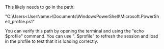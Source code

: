 This likely needs to go in the path:

"C:\Users\<UserName>\Documents\WindowsPowerShell\Microsoft.PowerShell_profile.ps1"

You can verify this path by opening the terminal and using the "echo $profile" command. You can use
". $profile" to refresh the session and load in the profile to test that it is loading correctly.
